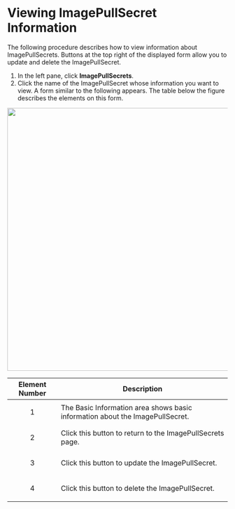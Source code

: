# Viewing ImagePullSecret Information

The following procedure describes how to view information about ImagePullSecrets. Buttons at the top right of the displayed form allow you to update and delete the ImagePullSecret.

1. In the left pane, click **ImagePullSecrets**.
2. Click the name of the ImagePullSecret whose information you want to view. A form similar to the following appears. The table below the figure describes the elements on this form.<br>

<p align=center><img src="/docs/resources/images/image-pull-secrets/image-pull-secrets-details-w-numbers.png" width="600"></p>

| **Element Number**       | **Description**                               |
| -------------------------|-----------------------------------------------| 
<p style="text-align: center;">1</p>                                                                                                       | The Basic Information area shows basic information about the ImagePullSecret.                                     |
| <p style="text-align: center;">2</p>                        | Click this button to return to the ImagePullSecrets page.                                                     |
| <p style="text-align: center;">3</p>                        | Click this button to update the ImagePullSecret.                                                           |
| <p style="text-align: center;">4</p>                        | Click this button to delete the ImagePullSecret.                                                           |